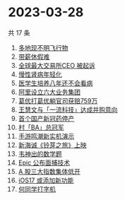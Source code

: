 # 2023-03-28

共 17 条

<!-- BEGIN -->
<!-- 最后更新时间 Tue Mar 28 2023 23:08:05 GMT+0800 (China Standard Time) -->

1. [多地现不明飞行物](https://www.zhihu.com/search?q=%E5%A4%9A%E5%9C%B0%E7%8E%B0%E4%B8%8D%E6%98%8E%E9%A3%9E%E8%A1%8C%E7%89%A9)
1. [带薪休假难](https://www.zhihu.com/search?q=%E5%B8%A6%E8%96%AA%E4%BC%91%E5%81%87%E9%9A%BE)
1. [全球最大交易所CEO 被起诉](https://www.zhihu.com/search?q=%E5%85%A8%E7%90%83%E6%9C%80%E5%A4%A7%E4%BA%A4%E6%98%93%E6%89%80CEO%20%E8%A2%AB%E8%B5%B7%E8%AF%89)
1. [慢性肾病年轻化](https://www.zhihu.com/search?q=%E6%85%A2%E6%80%A7%E8%82%BE%E7%97%85%E5%B9%B4%E8%BD%BB%E5%8C%96)
1. [医学生培养八年还不会看病](https://www.zhihu.com/search?q=%E5%8C%BB%E5%AD%A6%E7%94%9F%E5%9F%B9%E5%85%BB%E5%85%AB%E5%B9%B4%E8%BF%98%E4%B8%8D%E4%BC%9A%E7%9C%8B%E7%97%85)
1. [阿里设立六大业务集团](https://www.zhihu.com/search?q=%E9%98%BF%E9%87%8C%E8%AE%BE%E7%AB%8B%E5%85%AD%E5%A4%A7%E4%B8%9A%E5%8A%A1%E9%9B%86%E5%9B%A2)
1. [葛优打葛优躺官司获赔759万](https://www.zhihu.com/search?q=%E8%91%9B%E4%BC%98%E6%89%93%E8%91%9B%E4%BC%98%E8%BA%BA%E5%AE%98%E5%8F%B8%E8%8E%B7%E8%B5%94759%E4%B8%87)
1. [王慧文与「一流科技」达成并购意向](https://www.zhihu.com/search?q=%E7%8E%8B%E6%85%A7%E6%96%87%E4%B8%8E%E3%80%8C%E4%B8%80%E6%B5%81%E7%A7%91%E6%8A%80%E3%80%8D%E8%BE%BE%E6%88%90%E5%B9%B6%E8%B4%AD%E6%84%8F%E5%90%91)
1. [首个国产新冠药停产](https://www.zhihu.com/search?q=%E9%A6%96%E4%B8%AA%E5%9B%BD%E4%BA%A7%E6%96%B0%E5%86%A0%E8%8D%AF%E5%81%9C%E4%BA%A7)
1. [村「BA」总冠军](https://www.zhihu.com/search?q=%E6%9D%91%E3%80%8CBA%E3%80%8D%E6%80%BB%E5%86%A0%E5%86%9B)
1. [手游鸣潮新实机演示](https://www.zhihu.com/search?q=%E6%89%8B%E6%B8%B8%E9%B8%A3%E6%BD%AE%E6%96%B0%E5%AE%9E%E6%9C%BA%E6%BC%94%E7%A4%BA)
1. [新海诚《铃芽之旅》上映](https://www.zhihu.com/search?q=%E6%96%B0%E6%B5%B7%E8%AF%9A%E3%80%8A%E9%93%83%E8%8A%BD%E4%B9%8B%E6%97%85%E3%80%8B%E4%B8%8A%E6%98%A0)
1. [韦神出的数学题](https://www.zhihu.com/search?q=%E9%9F%A6%E7%A5%9E%E5%87%BA%E7%9A%84%E6%95%B0%E5%AD%A6%E9%A2%98)
1. [Epic 公布面捕技术](https://www.zhihu.com/search?q=Epic%20%E5%85%AC%E5%B8%83%E9%9D%A2%E6%8D%95%E6%8A%80%E6%9C%AF)
1. [A 股三大指数集体低开](https://www.zhihu.com/search?q=A%20%E8%82%A1%E4%B8%89%E5%A4%A7%E6%8C%87%E6%95%B0%E9%9B%86%E4%BD%93%E4%BD%8E%E5%BC%80)
1. [iOS17 或添加新功能](https://www.zhihu.com/search?q=iOS17%20%E6%88%96%E6%B7%BB%E5%8A%A0%E6%96%B0%E5%8A%9F%E8%83%BD)
1. [何同学打字机](https://www.zhihu.com/search?q=%E4%BD%95%E5%90%8C%E5%AD%A6%E6%89%93%E5%AD%97%E6%9C%BA)

<!-- END -->
